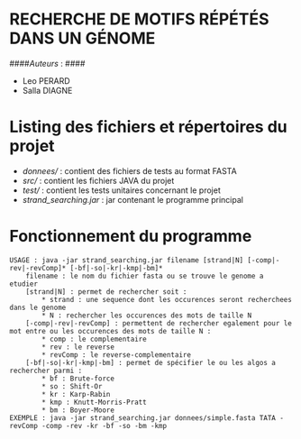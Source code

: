 # RECHERCHE DE MOTIFS RÉPÉTÉS DANS UN GÉNOME

####*Auteurs* : ####
* Leo PERARD
* Salla DIAGNE

# Listing des fichiers et répertoires du projet
* *donnees/* : contient des fichiers de tests au format FASTA
* *src/* : contient les fichiers JAVA du projet
* *test/* : contient les tests unitaires concernant le projet
* *strand_searching.jar* : jar contenant le programme principal

# Fonctionnement du programme
```
USAGE : java -jar strand_searching.jar filename [strand|N] [-comp|-rev|-revComp]* [-bf|-so|-kr|-kmp|-bm]*
	filename : le nom du fichier fasta ou se trouve le genome a etudier
	[strand|N] : permet de rechercher soit :
		* strand : une sequence dont les occurences seront recherchees dans le genome
		* N : rechercher les occurences des mots de taille N
	[-comp|-rev|-revComp] : permettent de rechercher egalement pour le mot entre ou les occurences des mots de taille N :
		* comp : le complementaire
		* rev : le reverse
		* revComp : le reverse-complementaire
	[-bf|-so|-kr|-kmp|-bm] : permet de spécifier le ou les algos a rechercher parmi :
		* bf : Brute-force
		* so : Shift-Or
		* kr : Karp-Rabin
		* kmp : Knutt-Morris-Pratt
		* bm : Boyer-Moore
EXEMPLE : java -jar strand_searching.jar donnees/simple.fasta TATA -revComp -comp -rev -kr -bf -so -bm -kmp
```
